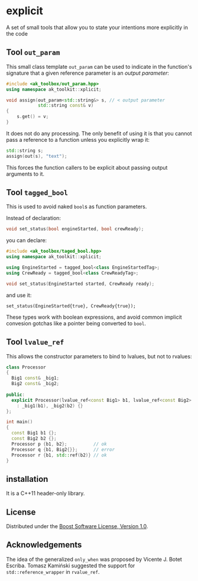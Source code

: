 # explicit
A set of small tools that allow you to state your intentions more explicitly in the code

## Tool `out_param`

This small class template `out_param` can be used to indicate in the function's signature that a given reference parameter is an *output parameter*:

```c++
#include <ak_toolbox/out_param.hpp>
using namespace ak_toolkit::xplicit;

void assign(out_param<std::string&> s, // < output parameter
            std::string const& v)
{
    s.get() = v;
}
```

It does not do any processing. The only benefit of using it is that you cannot pass a reference to a function unless you explicitly wrap it:

```c++
std::string s;
assign(out(s), "text");
```

This forces the function callers to be explicit about passing output arguments to it.

## Tool `tagged_bool`

This is used to avoid naked `bool`s as function parameters.

Instead of declaration:

```c++
void set_status(bool engineStarted, bool crewReady);
```

you can declare:

```c++
#include <ak_toolbox/taged_bool.hpp>
using namespace ak_toolkit::xplicit;

using EngineStarted = tagged_bool<class EngineStartedTag>;
using CrewReady = tagged_bool<class CrewReadyTag>;

void set_status(EngineStarted started, CrewReady ready);
```

and use it:

```
set_status(EngineStarted{true}, CrewReady{true});
```

These types work with boolean expressions, and avoid common implicit convesion gotchas like a pointer being converted to `bool`.

## Tool `lvalue_ref`

This allows the constructor parameters to bind to lvalues, but not to rvalues:

```c++
class Processor
{
  Big1 const& _big1;
  Big2 const& _big2;
  
public:  
  explicit Processor(lvalue_ref<const Big1> b1, lvalue_ref<const Big2> b2)
    : _big1(b1), _big2(b2) {}
};

int main()
{
  const Big1 b1 {};
  const Big2 b2 {};
  Processor p {b1, b2};          // ok
  Processor q {b1, Big2{}};      // error
  Processor r {b1, std::ref(b2)} // ok
}
```

## installation
It is a C++11 header-only library.

## License
Distributed under the [Boost Software License, Version 1.0](http://www.boost.org/LICENSE_1_0.txt).

## Acknowledgements
The idea of the generalized `only_when` was proposed by Vicente J. Botet Escriba. Tomasz Kamiński suggested the support for `std::reference_wrapper` in `rvalue_ref`.
